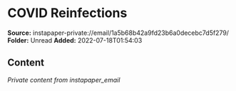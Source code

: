 # COVID Reinfections

**Source:** instapaper-private://email/1a5b68b42a9fd23b6a0decebc7d5f279/
**Folder:** Unread
**Added:** 2022-07-18T01:54:03




## Content
*Private content from instapaper_email*

